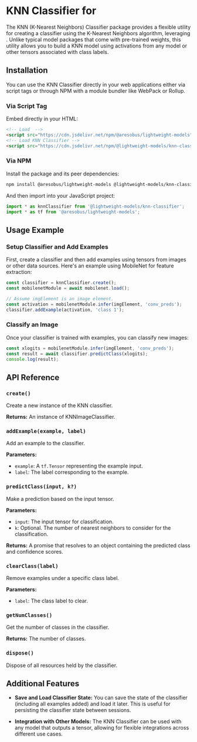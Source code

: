 
# KNN Classifier for

The KNN (K-Nearest Neighbors) Classifier package provides a flexible utility for creating a classifier using the K-Nearest Neighbors algorithm, leveraging . Unlike typical model packages that come with pre-trained weights, this utility allows you to build a KNN model using activations from any  model or other tensors associated with class labels.

## Installation

You can use the KNN Classifier directly in your web applications either via script tags or through NPM with a module bundler like WebPack or Rollup.

### Via Script Tag

Embed directly in your HTML:

```html
<!-- Load  -->
<script src="https://cdn.jsdelivr.net/npm/@aresobus/lightweight-models"></script>
<!-- Load KNN Classifier -->
<script src="https://cdn.jsdelivr.net/npm/@lightweight-models/knn-classifier"></script>
```

### Via NPM

Install the package and its peer dependencies:

```bash
npm install @aresobus/lightweight-models @lightweight-models/knn-classifier
```

And then import into your JavaScript project:

```javascript
import * as knnClassifier from '@lightweight-models/knn-classifier';
import * as tf from '@aresobus/lightweight-models';
```

## Usage Example

### Setup Classifier and Add Examples

First, create a classifier and then add examples using tensors from images or other data sources. Here's an example using MobileNet for feature extraction:

```javascript
const classifier = knnClassifier.create();
const mobilenetModule = await mobilenet.load();

// Assume imgElement is an image element.
const activation = mobilenetModule.infer(imgElement, 'conv_preds');
classifier.addExample(activation, 'class 1');
```

### Classify an Image

Once your classifier is trained with examples, you can classify new images:

```javascript
const xlogits = mobilenetModule.infer(imgElement, 'conv_preds');
const result = await classifier.predictClass(xlogits);
console.log(result);
```

## API Reference

### `create()`

Create a new instance of the KNN classifier.

**Returns:** An instance of KNNImageClassifier.

### `addExample(example, label)`

Add an example to the classifier.

**Parameters:**
- `example`: A `tf.Tensor` representing the example input.
- `label`: The label corresponding to the example.

### `predictClass(input, k?)`

Make a prediction based on the input tensor.

**Parameters:**
- `input`: The input tensor for classification.
- `k`: Optional. The number of nearest neighbors to consider for the classification.

**Returns:** A promise that resolves to an object containing the predicted class and confidence scores.

### `clearClass(label)`

Remove examples under a specific class label.

**Parameters:**
- `label`: The class label to clear.

### `getNumClasses()`

Get the number of classes in the classifier.

**Returns:** The number of classes.

### `dispose()`

Dispose of all resources held by the classifier.

## Additional Features

- **Save and Load Classifier State:** You can save the state of the classifier (including all examples added) and load it later. This is useful for persisting the classifier state between sessions.

- **Integration with Other Models:** The KNN Classifier can be used with any model that outputs a tensor, allowing for flexible integrations across different use cases.
